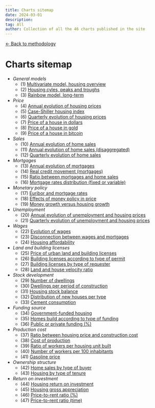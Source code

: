 ```yaml
---
title: Charts sitemap
date: 2024-03-01
description:
tag: All
author: Collection of all the 46 charts published in the site
---
```


<div class="meta-line"><a class="meta-back" href="/methodology#data-base-access">← Back to methodology</a></div>

# Charts sitemap

+ _General models_
  * (1) [Multivariate model, housing overview](/images/multivariate.png)
  * (2) [Housing cyles, peaks and troughs](/images/rainbow.png)
  * (3) [Rainbow model, long-term](/images/rainbowmax.png)
+ _Price_
  * (4) [Annual evolution of housing prices](/images/priceyearly.png)
  * (5) [Case-Shiller housing index](/images/ipvvr.png)
  * (6) [Quarterly evolution of housing prices](/images/pricequarterly.png)
  * (7) [Price of a house in dollars](/images/housedollar.png)
  * (8) [Price of a house in gold](/images/housegold.png)
  * (9) [Price of a house in bitcoin](/images/housebitcoin.png)
+ _Sales_
  * (10) [Annual evolution of home sales](/images/salesyearly1.png)
  * (11) [Annual evolution of home sales (disaggregated)](/images/salesyearly2.png)
  * (12) [Quarterly evolution of home sales](/images/salesquarterly.png)
+ _Mortgages_
  * (13) [Annual evolution of mortgages](/images/credityearly.png)
  * (14) [Real credit movement (mortgages)](/images/creditmovement.png)
  * (15) [Ratio between mortgages and home sales](/images/creditratio.png)
  * (16) [Mortgage rates distribution (fixed or variable)](/images/typemortgage.png)
+ _Monetary policy_
  * (17) [Euribor and mortgage rates](/images/euribor.png)
  * (18) [Effects of money policy in price](/images/pricemoneypolicy.png)
  * (19) [Money growth versus housing growth](/images/moneygrowth.png)
+ _Unemployment_
  * (20) [Annual evolution of unemployment and housing prices](/images/labor1.png)
  * (21) [Quarterly evolution of unemployment and housing prices](/images/labor2.png)
+ _Wages_
  * (22) [Evolution of wages](/images/wageyearly.png)
  * (23) [Disconnection between wages and mortgages](/images/wageratio.png)
  * (24) [Housing affordability](/images/wageaffordability.png)
+ _Land and building licenses_
  * (25) [Price of urban land and building licenses](/images/permitsland.png)
  * (26) [Building licenses according to type of permit](/images/permitstype.png)
  * (27) [Building licenses by type of requester](/images/permitsdistribution.png)
  * (28) [Land and house velocity ratio](/images/velocity.png)
+ _Stock development_
  * (29) [Number of dwellings](/images/stockyearly.png)
  * (30) [Dwellings per period of construction](/images/stockperiods.png)
  * (31) [Housing stock balance](/images/stockbalance.png)
  * (32) [Distribution of new houses per type](/images/typehouse.png)
  * (33) [Cement consumption](/images/cement.png)
+ _Funding source_
  * (34) [Government-funded housing](/images/publichousing.png)
  * (35) [Homes build according to type of funding](/images/publicprivate.png)
  * (36) [Public or private funding (%)](/images/publicprivateper.png)
+ _Production cost_
  * (37) [Ratio between housing price and construction cost](/images/costratio.png)
  * (38) [Cost of production](/images/costchange.png)
  * (39) [Ratio of workers per housing unit built](/images/workersperunit.png)
  * (40) [Number of workers per 100 inhabitants](/images/employed100.png)
  * (41) [Gasoline price](/images/gasoline.png)
+ _Ownership structure_
  * (42) [Home sales by type of buyer](/images/buyer.png)
  * (43) [Housing by type of tenure](/images/tenure.png)
+ _Return on investment_
  * (44) [Housing return on investment](/images/roinet.png)
  * (45) [Housing gross appreciation](/images/roigross.png)
  * (46) [Price-to-rent ratio (%)](/images/rentratio.png)
  * (47) [Price-to-rent ratio (time)](/images/renttime.png)
